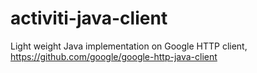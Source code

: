 # activiti-java-client
Light weight Java implementation on Google HTTP client, https://github.com/google/google-http-java-client

